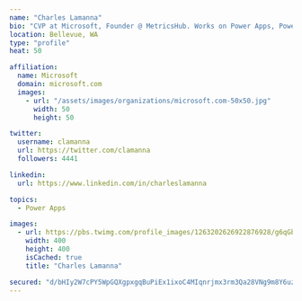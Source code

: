 ```yaml
---
name: "Charles Lamanna"
bio: "CVP at Microsoft, Founder @ MetricsHub. Works on Power Apps, Power Automate, Power Virtual Agent, Common Data Service and Dynamics 365."
location: Bellevue, WA
type: "profile"
heat: 50

affiliation:
  name: Microsoft
  domain: microsoft.com
  images:
    - url: "/assets/images/organizations/microsoft.com-50x50.jpg"
      width: 50
      height: 50

twitter:
  username: clamanna
  url: https://twitter.com/clamanna
  followers: 4441

linkedin:
  url: https://www.linkedin.com/in/charleslamanna

topics:
  - Power Apps

images:
  - url: https://pbs.twimg.com/profile_images/1263202626922876928/g6qGbHZ-_400x400.jpg
    width: 400
    height: 400
    isCached: true
    title: "Charles Lamanna"

secured: "d/bHIy2W7cPY5WpGQXgpxgqBuPiEx1ixoC4MIqnrjmx3rm3Qa28VNg9m8Y6uzXpFYWyI1n68k7JttE+rGQ2N+sjCdOR1UNbfRDfwynaUD+/YfEIpeST6mDQkEKMYU8raKUmmZw2pezEKbLlfgAXokE5zHD1nddyTcFX8JRU4PNg+mDS8UvAmDyfbkGImSbasVFy+oYqAvVav7jty+6O3s1VdxEHUuOW1p01ylmFbmOLPP+oJijRW6qwUvUcFSYXSpNSWbMdbNehroNdlBV6fQQHg+e3ARVNJ2wBBL6LGI7/dowWnghDskthgzPaFAsouwjl+Is3frrKZkLGziORH32XEOX9wgEs6Vqko0jRDrhht5PcmvAPmqVWNi3bWmbXbr1KjkQeXW26GSw8D+FAA33rXerZnnhcWqQZia0o2OVs=;CP0U9AnUDu+wabTxT4cLXA=="
---
```


